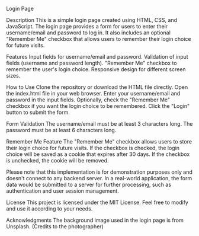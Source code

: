 Login Page

Description
This is a simple login page created using HTML, CSS, and JavaScript. The login page provides a form for users to enter their username/email and password to log in. It also includes an optional "Remember Me" checkbox that allows users to remember their login choice for future visits.

Features
Input fields for username/email and password.
Validation of input fields (username and password length).
"Remember Me" checkbox to remember the user's login choice.
Responsive design for different screen sizes.

How to Use
Clone the repository or download the HTML file directly.
Open the index.html file in your web browser.
Enter your username/email and password in the input fields.
Optionally, check the "Remember Me" checkbox if you want the login choice to be remembered.
Click the "Login" button to submit the form.

Form Validation
The username/email must be at least 3 characters long.
The password must be at least 6 characters long.

Remember Me Feature
The "Remember Me" checkbox allows users to store their login choice for future visits. If the checkbox is checked, the login choice will be saved as a cookie that expires after 30 days. If the checkbox is unchecked, the cookie will be removed.

Please note that this implementation is for demonstration purposes only and doesn't connect to any backend server. In a real-world application, the form data would be submitted to a server for further processing, such as authentication and user session management.

License
This project is licensed under the MIT License. Feel free to modify and use it according to your needs.

Acknowledgments
The background image used in the login page is from Unsplash. (Credits to the photographer)
